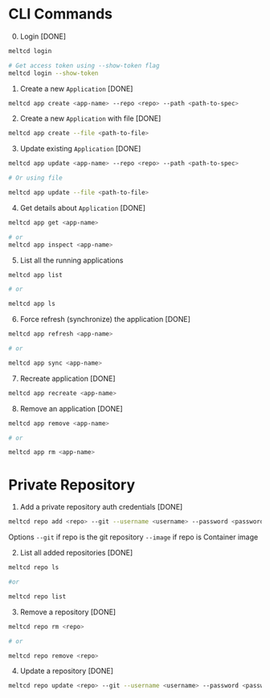 # CLI Commands

0. Login [DONE]

```bash
meltcd login

# Get access token using --show-token flag
meltcd login --show-token
```

1. Create a new `Application` [DONE]

```bash
meltcd app create <app-name> --repo <repo> --path <path-to-spec>
```

2. Create a new `Application` with file [DONE]

```bash
meltcd app create --file <path-to-file>
```

3. Update existing `Application` [DONE]

```bash
meltcd app update <app-name> --repo <repo> --path <path-to-spec>

# Or using file

meltcd app update --file <path-to-file>
```

4. Get details about `Application` [DONE]

```bash
meltcd app get <app-name>

# or
meltcd app inspect <app-name>
```

5. List all the running applications

```bash
meltcd app list

# or

meltcd app ls
```

6. Force refresh (synchronize) the application [DONE]

```bash
meltcd app refresh <app-name>

# or

meltcd app sync <app-name>
```

7. Recreate application [DONE]

```bash
meltcd app recreate <app-name>
```

8. Remove an application [DONE]

```bash
meltcd app remove <app-name>

# or

meltcd app rm <app-name>
```

# Private Repository

1. Add a private repository auth credentials [DONE]

```bash
meltcd repo add <repo> --git --username <username> --password <password>
```

Options
`--git` if repo is the git repository
`--image` if repo is Container image

2. List all added repositories [DONE]

```bash
meltcd repo ls

#or

meltcd repo list
```

3. Remove a repository [DONE]

```bash
meltcd repo rm <repo>

# or

meltcd repo remove <repo>
```

4. Update a repository [DONE]

```bash
meltcd repo update <repo> --git --username <username> --password <password>
```
